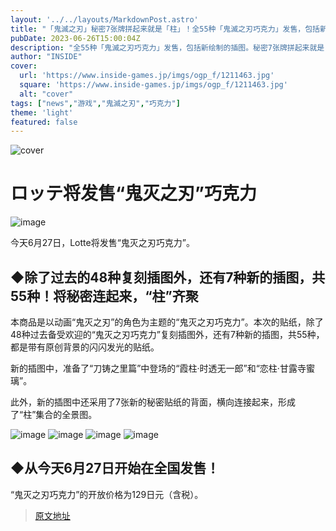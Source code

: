 ```yaml
---
layout: '../../layouts/MarkdownPost.astro'
title: "「鬼滅之刃」秘密7张牌拼起来就是「柱」！全55种「鬼滅之刃巧克力」发售，包括新绘制的插图"
pubDate: 2023-06-26T15:00:04Z
description: "全55种「鬼滅之刃巧克力」发售，包括新绘制的插图。秘密7张牌拼起来就是「柱」！"
author: "INSIDE"
cover:
  url: 'https://www.inside-games.jp/imgs/ogp_f/1211463.jpg'
  square: 'https://www.inside-games.jp/imgs/ogp_f/1211463.jpg'
  alt: "cover"
tags: ["news","游戏","鬼滅之刃","巧克力"]
theme: 'light'
featured: false
---
```

![cover](https://www.inside-games.jp/imgs/ogp_f/1211463.jpg)

# ロッテ将发售“鬼灭之刃”巧克力

![image](https://www.inside-games.jp/imgs/zoom/1210594.jpg)

今天6月27日，Lotte将发售“鬼灭之刃巧克力”。

## ◆除了过去的48种复刻插图外，还有7种新的插图，共55种！将秘密连起来，“柱”齐聚

本商品是以动画“鬼灭之刃”的角色为主题的“鬼灭之刃巧克力”。本次的贴纸，除了48种过去备受欢迎的“鬼灭之刃巧克力”复刻插图外，还有7种新的插图，共55种，都是带有原创背景的闪闪发光的贴纸。

新的插图中，准备了“刀铸之里篇”中登场的“霞柱·时透无一郎”和“恋柱·甘露寺蜜璃”。

此外，新的插图中还采用了7张新的秘密贴纸的背面，横向连接起来，形成了“柱”集合的全景图。

![image](https://www.inside-games.jp/imgs/zoom/1210599.jpg)
![image](https://www.inside-games.jp/imgs/zoom/1210600.png)
![image](https://www.inside-games.jp/imgs/zoom/1210597.jpg)
![image](https://www.inside-games.jp/imgs/zoom/1210596.jpg)

## ◆从今天6月27日开始在全国发售！

“鬼灭之刃巧克力”的开放价格为129日元（含税）。

>[原文地址](https://www.inside-games.jp/article/2023/06/27/146826.html)  